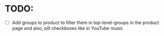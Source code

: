 # TODO:
 - [ ] Add groups to product to filter them in top-level-groups in the product page and also, pill checkboxes like in YouTube music
